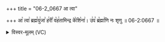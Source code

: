 +++
title = "06-2_0667 आ त्वा"

+++
आ꣡ त्वा꣢ ब्रह्म꣣यु꣢जा꣣ ह꣢री꣣ व꣡ह꣢तामिन्द्र के꣣शि꣡ना꣢। उ꣢प꣣ ब्र꣡ह्मा꣢णि नः शृणु ॥ 06-2:0667 ॥

<details><summary>विस्वर-मूलम् (VC)</summary>

आ त्वा ब्रह्मयुजा हरी वहतामिन्द्र केशिना । उप ब्रह्माणि नः शृणु ॥६६७॥
</details>